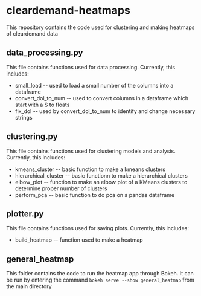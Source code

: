 # cleardemand-heatmaps
This repository contains the code used for clustering and making heatmaps of cleardemand data

## data_processing.py
This file contains functions used for data processing. Currently, this includes:
- small_load -- used to load a small number of the columns into a dataframe
- convert_dol_to_num -- used to convert columns in a dataframe which start with a $ to floats
- fix_dol -- used by convert_dol_to_num to identify and change necessary strings

## clustering.py
This file contains functions used for clustering models and analysis. Currently, this includes:
- kmeans_cluster -- basic function to make a kmeans clusters
- hierarchical_cluster -- basic functionn to make a hierarchical clusters
- elbow_plot -- function to make an elbow plot of a KMeans clusters to determine proper number of clusters
- perform_pca -- basic function to do pca on a pandas dataframe

## plotter.py
This file contains functions used for saving plots. Currently, this includes:
- build_heatmap -- function used to make a heatmap

## general_heatmap
This folder contains the code to run the heatmap app through Bokeh. It can be run
by entering the command
`bokeh serve --show general_heatmap`
from the main directory
